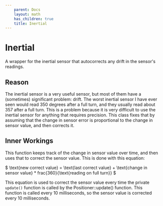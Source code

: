 ```yaml
---
    parent: Docs
    layout: math
    has_children: true
    title: Inertial
---
```

# Inertial
A wrapper for the inertial sensor that autocorrects any drift in the sensor's readings. 

## Reason
The inertial sensor is a very useful sensor, but most of them have a (sometimes) significant problem: drift. The worst inertial sensor I have ever seen would read 350 degrees after a full turn, and they usually read about 357 after a full turn. This is a problem because it is very difficult to use the inertial sensor for anything that requires precision. This class fixes that by assuming that the change in sensor error is proportional to the change in sensor value, and then corrects it.

## Inner Workings
This function keeps track of the change in sensor value over time, and then uses that to correct the sensor value. This is done with this equation:

$ \text{new correct value} = \text{last correct value} + \text{change in sensor value} \* frac{360}{\text{reading on full turn}}  $

This equation is used to correct the sensor value every time the private `update()` function is called by the Positioner::update() function. This function is called every 10 milliseconds, so the sensor value is corrected every 10 milliseconds.